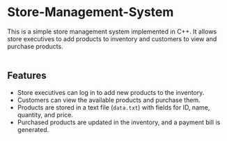 # Store-Management-System
This is a simple store management system implemented in C++. It allows store executives to add products to inventory and customers to view and purchase products.<br>
<br>
## Features <br>

- Store executives can log in to add new products to the inventory.<br>
- Customers can view the available products and purchase them.<br>
- Products are stored in a text file (`data.txt`) with fields for ID, name, quantity, and price.<br>
- Purchased products are updated in the inventory, and a payment bill is generated.<br>
